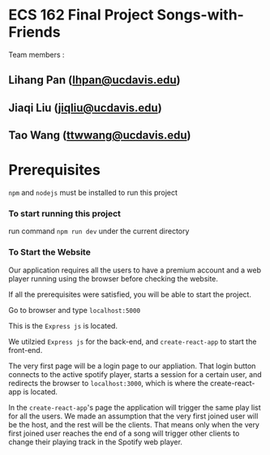 # ECS 162 Final Project Songs-with-Friends
Team members :
## Lihang Pan (lhpan@ucdavis.edu)
## Jiaqi Liu (jiqliu@ucdavis.edu)
## Tao Wang (ttwwang@ucdavis.edu)
# Prerequisites

`npm` and `nodejs` must be installed to run this project

### To start running this project

run command `npm run dev` under the current directory

### To Start the Website

Our application requires all the users to have a premium account and a web player running using the browser before checking the website.

If all the prerequisites were satisfied, you will be able to start the project.

Go to browser and type `localhost:5000`

This is the `Express js` is located.

We utilzied `Express js` for the back-end, and `create-react-app` to start the front-end.


The very first page will be a login page to our appliation. 
That login button connects to the active spotify player, starts a session for a certain user, and redirects the browser to `localhost:3000`, which is where the create-react-app is located.


In the `create-react-app`'s page the application will trigger the same play list for all the users. We made an assumption that the very first joined user will be the host, and the rest will be the clients. That means only when the very first joined user reaches the end of a song will trigger other clients to change their playing track in the Spotify web player.


